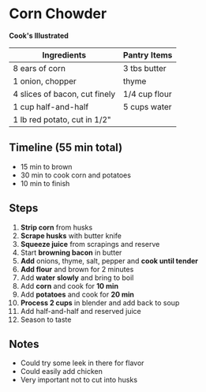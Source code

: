 Corn Chowder
============
**Cook's Illustrated**


Ingredients  | Pantry Items
-----------  | ------------
8 ears of corn | 3 tbs butter
1 onion, chopper | thyme
4 slices of bacon, cut finely | 1/4 cup flour
1 cup half-and-half | 5 cups water
1 lb red potato, cut in 1/2" |


Timeline (55 min total)
-----------
* 15 min to brown
* 30 min to cook corn and potatoes
* 10 min to finish


Steps
-----

1. **Strip corn** from husks
2. **Scrape husks** with butter knife
3. **Squeeze juice** from scrapings and reserve
4. Start **browning bacon** in butter
5. **Add** onions, thyme, salt, pepper and **cook until tender**
6. **Add flour** and brown for 2 minutes
7. Add **water slowly** and bring to boil
8. Add **corn** and cook for **10 min**
9. Add **potatoes** and cook for **20 min**
10. **Process 2 cups** in blender and add back to soup
11. Add half-and-half and reserved juice
12. Season to taste



Notes
-----
* Could try some leek in there for flavor
* Could easily add chicken
* Very important not to cut into husks